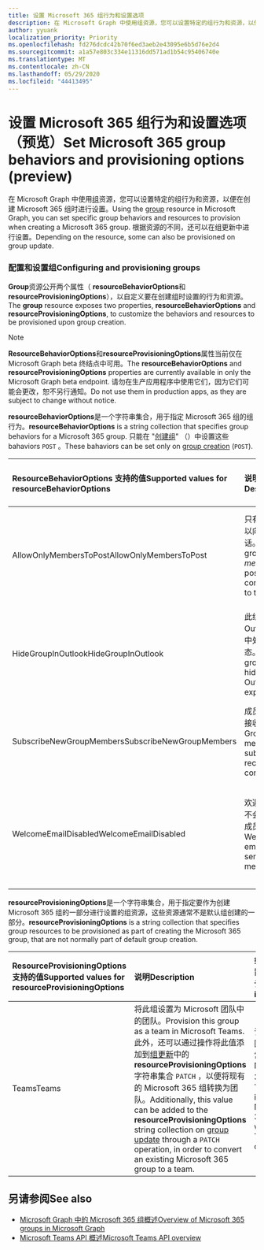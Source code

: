 ```yaml
---
title: 设置 Microsoft 365 组行为和设置选项
description: 在 Microsoft Graph 中使用组资源，您可以设置特定的组行为和资源，以便在创建 Microsoft 365 组时进行设置。
author: yyuank
localization_priority: Priority
ms.openlocfilehash: fd276dcdc42b70f6ed3aeb2e43095e6b5d76e2d4
ms.sourcegitcommit: a1a57e803c334e11316dd571ad1b54c95406740e
ms.translationtype: MT
ms.contentlocale: zh-CN
ms.lasthandoff: 05/29/2020
ms.locfileid: "44413495"
---
```

# <a name="set-microsoft-365-group-behaviors-and-provisioning-options-preview"></a><span data-ttu-id="759b2-103">设置 Microsoft 365 组行为和设置选项（预览）</span><span class="sxs-lookup"><span data-stu-id="759b2-103">Set Microsoft 365 group behaviors and provisioning options (preview)</span></span>

<span data-ttu-id="759b2-104">在 Microsoft Graph 中使用[组](/graph/api/resources/group?view=graph-rest-beta)资源，您可以设置特定的组行为和资源，以便在创建 Microsoft 365 组时进行设置。</span><span class="sxs-lookup"><span data-stu-id="759b2-104">Using the [group](/graph/api/resources/group?view=graph-rest-beta) resource in Microsoft Graph, you can set specific group behaviors and resources to provision when creating a Microsoft 365 group.</span></span> <span data-ttu-id="759b2-105">根据资源的不同，还可以在组更新中进行设置。</span><span class="sxs-lookup"><span data-stu-id="759b2-105">Depending on the resource, some can also be provisioned on group update.</span></span>

### <a name="configuring-and-provisioning-groups"></a><span data-ttu-id="759b2-106">配置和设置组</span><span class="sxs-lookup"><span data-stu-id="759b2-106">Configuring and provisioning groups</span></span>

<span data-ttu-id="759b2-107">**Group**资源公开两个属性（ **resourceBehaviorOptions**和**resourceProvisioningOptions**），以自定义要在创建组时设置的行为和资源。</span><span class="sxs-lookup"><span data-stu-id="759b2-107">The **group** resource exposes two properties, **resourceBehaviorOptions** and **resourceProvisioningOptions**, to customize the behaviors and resources to be provisioned upon group creation.</span></span> 

> [!NOTE]
> <span data-ttu-id="759b2-108">**ResourceBehaviorOptions**和**resourceProvisioningOptions**属性当前仅在 Microsoft Graph beta 终结点中可用。</span><span class="sxs-lookup"><span data-stu-id="759b2-108">The **resourceBehaviorOptions** and **resourceProvisioningOptions** properties are currently available in only the Microsoft Graph beta endpoint.</span></span> <span data-ttu-id="759b2-109">请勿在生产应用程序中使用它们，因为它们可能会更改，恕不另行通知。</span><span class="sxs-lookup"><span data-stu-id="759b2-109">Do not use them in production apps, as they are subject to change without notice.</span></span>

<span data-ttu-id="759b2-110">**resourceBehaviorOptions**是一个字符串集合，用于指定 Microsoft 365 组的组行为。</span><span class="sxs-lookup"><span data-stu-id="759b2-110">**resourceBehaviorOptions** is a string collection that specifies group behaviors for a Microsoft 365 group.</span></span> <span data-ttu-id="759b2-111">只能在 "[创建组](/graph/api/group-post-groups?view=graph-rest-beta)" （）中设置这些 bahaviors `POST` 。</span><span class="sxs-lookup"><span data-stu-id="759b2-111">These bahaviors can be set only on [group creation](/graph/api/group-post-groups?view=graph-rest-beta) (`POST`).</span></span>

| <span data-ttu-id="759b2-112">ResourceBehaviorOptions 支持的值</span><span class="sxs-lookup"><span data-stu-id="759b2-112">Supported values for resourceBehaviorOptions</span></span>   |<span data-ttu-id="759b2-113">说明</span><span class="sxs-lookup"><span data-stu-id="759b2-113">Description</span></span>|<span data-ttu-id="759b2-114">如果未设置，则为默认值</span><span class="sxs-lookup"><span data-stu-id="759b2-114">Default if not set</span></span>|
|:---------------|:--------|:-----------|
| <span data-ttu-id="759b2-115">AllowOnlyMembersToPost</span><span class="sxs-lookup"><span data-stu-id="759b2-115">AllowOnlyMembersToPost</span></span>|<span data-ttu-id="759b2-116">只有组*成员*可以向组发布对话。</span><span class="sxs-lookup"><span data-stu-id="759b2-116">Only group *members* can post conversations to the group.</span></span>|<span data-ttu-id="759b2-117">组织中的任何用户都可以向组发布对话。</span><span class="sxs-lookup"><span data-stu-id="759b2-117">Any user in the organization can post conversations to the group.</span></span>|
| <span data-ttu-id="759b2-118">HideGroupInOutlook</span><span class="sxs-lookup"><span data-stu-id="759b2-118">HideGroupInOutlook</span></span>|<span data-ttu-id="759b2-119">此组在 Outlook 体验中处于隐藏状态。</span><span class="sxs-lookup"><span data-stu-id="759b2-119">This group is hidden in Outlook experiences.</span></span>|<span data-ttu-id="759b2-120">在 Outlook 体验中，所有组都是可见且可发现的。</span><span class="sxs-lookup"><span data-stu-id="759b2-120">All groups are visible and discoverable in Outlook experiences.</span></span>|
| <span data-ttu-id="759b2-121">SubscribeNewGroupMembers</span><span class="sxs-lookup"><span data-stu-id="759b2-121">SubscribeNewGroupMembers</span></span>|<span data-ttu-id="759b2-122">成员可以订阅接收组对话。</span><span class="sxs-lookup"><span data-stu-id="759b2-122">Group members are subscribed to receive group conversations.</span></span> |<span data-ttu-id="759b2-123">组成员不接收组对话。</span><span class="sxs-lookup"><span data-stu-id="759b2-123">Group members do not receive group conversations.</span></span>|
| <span data-ttu-id="759b2-124">WelcomeEmailDisabled</span><span class="sxs-lookup"><span data-stu-id="759b2-124">WelcomeEmailDisabled</span></span>|<span data-ttu-id="759b2-125">欢迎电子邮件不会发送给新成员。</span><span class="sxs-lookup"><span data-stu-id="759b2-125">Welcome emails are not sent to new members.</span></span>|<span data-ttu-id="759b2-126">加入组时，会将欢迎电子邮件发送到新成员。</span><span class="sxs-lookup"><span data-stu-id="759b2-126">A welcome email is sent to a new member on joining the group.</span></span>|

<span data-ttu-id="759b2-127">**resourceProvisioningOptions**是一个字符串集合，用于指定要作为创建 Microsoft 365 组的一部分进行设置的组资源，这些资源通常不是默认组创建的一部分。</span><span class="sxs-lookup"><span data-stu-id="759b2-127">**resourceProvisioningOptions** is a string collection that specifies group resources to be provisioned as part of creating the Microsoft 365 group, that are not normally part of default group creation.</span></span>

| <span data-ttu-id="759b2-128">ResourceProvisioningOptions 支持的值</span><span class="sxs-lookup"><span data-stu-id="759b2-128">Supported values for resourceProvisioningOptions</span></span>   |<span data-ttu-id="759b2-129">说明</span><span class="sxs-lookup"><span data-stu-id="759b2-129">Description</span></span>| <span data-ttu-id="759b2-130">如果未设置，则为默认值</span><span class="sxs-lookup"><span data-stu-id="759b2-130">Default if not set</span></span> |
|:---------------|:--------|:------------|
| <span data-ttu-id="759b2-131">Teams</span><span class="sxs-lookup"><span data-stu-id="759b2-131">Teams</span></span>|<span data-ttu-id="759b2-132">将此组设置为 Microsoft 团队中的团队。</span><span class="sxs-lookup"><span data-stu-id="759b2-132">Provision this group as a team in Microsoft Teams.</span></span> <span data-ttu-id="759b2-133">此外，还可以通过操作将此值添加到[组更新](/graph/api/group-update?view=graph-rest-beta)中的**resourceProvisioningOptions**字符串集合 `PATCH` ，以便将现有的 Microsoft 365 组转换为团队。</span><span class="sxs-lookup"><span data-stu-id="759b2-133">Additionally, this value can be added to the **resourceProvisioningOptions** string collection on [group update](/graph/api/group-update?view=graph-rest-beta) through a `PATCH` operation, in order to convert an existing Microsoft 365 group to a team.</span></span>| <span data-ttu-id="759b2-134">该组是不带团队功能的常规 Microsoft 365 组。</span><span class="sxs-lookup"><span data-stu-id="759b2-134">The group is a regular Microsoft 365 group without Teams capabilities.</span></span>|


## <a name="see-also"></a><span data-ttu-id="759b2-135">另请参阅</span><span class="sxs-lookup"><span data-stu-id="759b2-135">See also</span></span>

- [<span data-ttu-id="759b2-136">Microsoft Graph 中的 Microsoft 365 组概述</span><span class="sxs-lookup"><span data-stu-id="759b2-136">Overview of Microsoft 365 groups in Microsoft Graph</span></span>](office365-groups-concept-overview.md)
- [<span data-ttu-id="759b2-137">Microsoft Teams API 概述</span><span class="sxs-lookup"><span data-stu-id="759b2-137">Microsoft Teams API overview</span></span>](teams-concept-overview.md)
